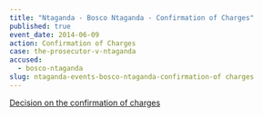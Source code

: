 ```yaml
---
title: "Ntaganda - Bosco Ntaganda - Confirmation of Charges"
published: true
event_date: 2014-06-09
action: Confirmation of Charges
case: the-prosecutor-v-ntaganda
accused:
  - bosco-ntaganda
slug: ntaganda-events-bosco-ntaganda-confirmation-of charges
---
```


[Decision on the confirmation of charges](http://www.icc-cpi.int/iccdocs/doc/doc1783301.pdf)

